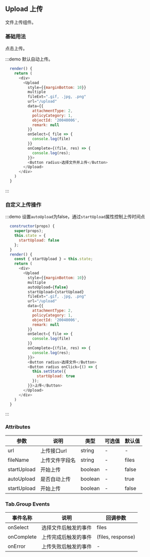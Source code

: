 ## Upload 上传
文件上传组件。

### 基础用法
点击上传。

:::demo 默认自动上传。

```js
  render() {
    return (
      <div>
        <Upload
          style={{marginBottom: 10}}
          multiple
          fileExt=".gif, .jpg, .png"
          url="/upload"
          data={{
            attachmentType: 2,
            policyCategory: 1,
            objectId: '20040006',
            remark: null
          }}
          onSelect={ file => {
            console.log(file)
          }}
          onComplete={(file, res) => {
            console.log(res);
          }}>
          <Button radius>选择文件并上传</Button>
        </Upload>
      </div>
    )
  }
```
:::

### 自定义上传操作

:::demo 设置`autoUpload`为false，通过`startUpload`属性控制上传时间点

```js
  constructor(props) {
    super(props);
    this.state = {
      startUpload: false
    };
  }
  render() {
    const { startUpload } = this.state;
    return (
      <div>
        <Upload
          style={{marginBottom: 10}}
          multiple
          autoUpload={false}
          startUpload={startUpload}
          fileExt=".gif, .jpg, .png"
          url="/upload"
          data={{
            attachmentType: 2,
            policyCategory: 1,
            objectId: '20040006',
            remark: null
          }}
          onSelect={ file => {
            console.log(file)
          }}
          onComplete={(file, res) => {
            console.log(res);
          }}>
          <Button radius>选择文件</Button>
          <Button radius onClick={() => {
            this.setState({
              startUpload: true
            });
          }}>上传</Button>
        </Upload>
      </div>
    )
  }
```
:::

### Attributes
| 参数      | 说明    | 类型      | 可选值       | 默认值   |
|---------- |-------- |---------- |-------------  |-------- |
| url   | 上传接口url | string |   -  |    -  |
| fileName   | 上传文件字段名 |string |   -  |    files  |
| startUpload   | 开始上传 | boolean |   -  |    false  |
| autoUpload   | 是否自动上传 | boolean |   -  |    true  |
| startUpload   | 开始上传 | boolean |   -  |    false  |



### Tab.Group Events
| 事件名称 | 说明 | 回调参数 |
|---------- |-------- |---------- |
| onSelect | 选择文件后触发的事件 |  files |
| onComplete | 上传完成后触发的事件 |  (files, response) |
| onError | 上传失败后触发的事件 |  - |

